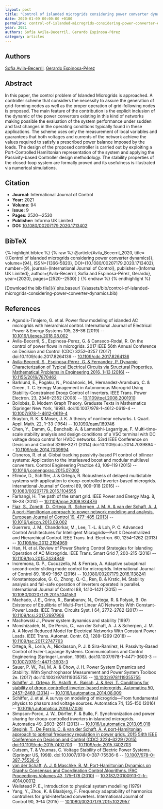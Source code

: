 ```yaml
---
layout: post
title: "Control of islanded microgrids considering power converter dynamics"
date: 2020-01-09 00:00:00 +0100
permalink: control-of-islanded-microgrids-considering-power-converter-dynamics
year: 2021
authors: Sofía Avila-Becerril, Gerardo Espinosa-Pérez
category: articles
---
```

 
## Authors
[Sofía Avila-Becerril](authors/sofia-avila-becerril), [Gerardo Espinosa-Pérez](authors/gerardo-espinosa-perez)
 
## Abstract
In this paper, the control problem of Islanded Microgrids is approached. A controller scheme that considers the necessity to assure the generation of grid-forming nodes as well as the proper operation of grid-following nodes is proposed. The main feature of the contribution is the explicit inclusion of the dynamic of the power converters existing in this kind of networks making possible the evaluation of the system performance under sudden and fast changes in the operating conditions typically found in these applications. The scheme uses only the measurement of local variables and guarantees that both voltages and currents of the network achieve the values required to satisfy a prescribed power balance imposed by the loads. The design of the proposed controller is carried out by exploiting a Port-Controlled Hamiltonian representation of the system and applying the Passivity-based Controller design methodology. The stability properties of the closed-loop system are formally proved and its usefulness is illustrated via numerical simulations.
 
## Citation
- **Journal:** International Journal of Control
- **Year:** 2021
- **Volume:** 94
- **Issue:** 9
- **Pages:** 2520--2530
- **Publisher:** Informa UK Limited
- **DOI:** [10.1080/00207179.2020.1713402](https://doi.org/10.1080/00207179.2020.1713402)
 
## BibTeX
{% highlight bibtex %}
{% raw %}
@article{Avila_Becerril_2020,
  title={{Control of islanded microgrids considering power converter dynamics}},
  volume={94},
  ISSN={1366-5820},
  DOI={10.1080/00207179.2020.1713402},
  number={9},
  journal={International Journal of Control},
  publisher={Informa UK Limited},
  author={Avila-Becerril, Sofía and Espinosa-Pérez, Gerardo},
  year={2020},
  pages={2520--2530}
}
{% endraw %}
{% endhighlight %}
 
[Download the bib file]({{ site.baseurl }}/assets/bib/control-of-islanded-microgrids-considering-power-converter-dynamics.bib)
 
## References
- Agundis-Tinajero, G. et al. Power flow modeling of islanded AC microgrids with hierarchical control. International Journal of Electrical Power &amp; Energy Systems 105, 28–36 (2019) -- [10.1016/j.ijepes.2018.08.002](https://doi.org/10.1016/j.ijepes.2018.08.002)
- Avila-Becerril, S., Espinosa-Perez, G. & Canseco-Rodal, R. On the control of power flows in microgrids. 2017 IEEE 56th Annual Conference on Decision and Control (CDC) 3252–3257 (2017) doi:10.1109/cdc.2017.8264136 -- [10.1109/cdc.2017.8264136](https://doi.org/10.1109/cdc.2017.8264136)
- [Avila-Becerril, S., Espinosa-Pérez, G. & Fernandez, P. Dynamic Characterization of Typical Electrical Circuits via Structural Properties. Mathematical Problems in Engineering 2016, 1–13 (2016)](dynamic-characterization-of-typical-electrical-circuits-via-structural-properties) -- [10.1155/2016/7870462](https://doi.org/10.1155/2016/7870462)
- Barklund, E., Pogaku, N., Prodanovic, M., Hernandez-Aramburo, C. & Green, T. C. Energy Management in Autonomous Microgrid Using Stability-Constrained Droop Control of Inverters. IEEE Trans. Power Electron. 23, 2346–2352 (2008) -- [10.1109/tpel.2008.2001910](https://doi.org/10.1109/tpel.2008.2001910)
- Bollobás, B. Modern Graph Theory. Graduate Texts in Mathematics (Springer New York, 1998). doi:10.1007/978-1-4612-0619-4 -- [10.1007/978-1-4612-0619-4](https://doi.org/10.1007/978-1-4612-0619-4)
- Brayton, R. K. & Moser, J. K. A theory of nonlinear networks. I. Quart. Appl. Math. 22, 1–33 (1964) -- [10.1090/qam/169746](https://doi.org/10.1090/qam/169746)
- Chen, Y., Damm, G., Benchaib, A. & Lamnabhi-Lagarrigue, F. Multi-time-scale stability analysis and design conditions of a VSC terminal with DC voltage droop control for HVDC networks. 53rd IEEE Conference on Decision and Control 3266–3271 (2014) doi:10.1109/cdc.2014.7039894 -- [10.1109/cdc.2014.7039894](https://doi.org/10.1109/cdc.2014.7039894)
- Cisneros, R. et al. Global tracking passivity-based PI control of bilinear systems: Application to the interleaved boost and modular multilevel converters. Control Engineering Practice 43, 109–119 (2015) -- [10.1016/j.conengprac.2015.07.002](https://doi.org/10.1016/j.conengprac.2015.07.002)
- Efimov, D., Schiffer, J. & Ortega, R. Robustness of delayed multistable systems with application to droop-controlled inverter-based microgrids. International Journal of Control 89, 909–918 (2016) -- [10.1080/00207179.2015.1104555](https://doi.org/10.1080/00207179.2015.1104555)
- Farhangi, H. The path of the smart grid. IEEE Power and Energy Mag. 8, 18–28 (2010) -- [10.1109/mpe.2009.934876](https://doi.org/10.1109/mpe.2009.934876)
- [Fiaz, S., Zonetti, D., Ortega, R., Scherpen, J. M. A. & van der Schaft, A. J. A port-Hamiltonian approach to power network modeling and analysis. European Journal of Control 19, 477–485 (2013)](a-port-hamiltonian-approach-to-power-network-modeling-and-analysis) -- [10.1016/j.ejcon.2013.09.002](https://doi.org/10.1016/j.ejcon.2013.09.002)
- Guerrero, J. M., Chandorkar, M., Lee, T.-L. & Loh, P. C. Advanced Control Architectures for Intelligent Microgrids—Part I: Decentralized and Hierarchical Control. IEEE Trans. Ind. Electron. 60, 1254–1262 (2013) -- [10.1109/tie.2012.2194969](https://doi.org/10.1109/tie.2012.2194969)
- Han, H. et al. Review of Power Sharing Control Strategies for Islanding Operation of AC Microgrids. IEEE Trans. Smart Grid 7, 200–215 (2016) -- [10.1109/tsg.2015.2434849](https://doi.org/10.1109/tsg.2015.2434849)
- Incremona, G. P., Cucuzzella, M. & Ferrara, A. Adaptive suboptimal second-order sliding mode control for microgrids. International Journal of Control 89, 1849–1867 (2016) -- [10.1080/00207179.2016.1138241](https://doi.org/10.1080/00207179.2016.1138241)
- Konstantopoulos, G. C., Zhong, Q.-C., Ren, B. & Krstic, M. Stability analysis and fail-safe operation of inverters operated in parallel. International Journal of Control 88, 1410–1421 (2015) -- [10.1080/00207179.2015.1041553](https://doi.org/10.1080/00207179.2015.1041553)
- Machado, J. E., Grino, R., Barabanov, N., Ortega, R. & Polyak, B. On Existence of Equilibria of Multi-Port Linear AC Networks With Constant-Power Loads. IEEE Trans. Circuits Syst. I 64, 2772–2782 (2017) -- [10.1109/tcsi.2017.2697906](https://doi.org/10.1109/tcsi.2017.2697906)
- Machowski J., Power system dynamics and stability (1997)
- Monshizadeh, N., De Persis, C., van der Schaft, A. J. & Scherpen, J. M. A. A Novel Reduced Model for Electrical Networks With Constant Power Loads. IEEE Trans. Automat. Contr. 63, 1288–1299 (2018) -- [10.1109/tac.2017.2747763](https://doi.org/10.1109/tac.2017.2747763)
- Ortega, R., Loría, A., Nicklasson, P. J. & Sira-Ramírez, H. Passivity-Based Control of Euler-Lagrange Systems. Communications and Control Engineering (Springer London, 1998). doi:10.1007/978-1-4471-3603-3 -- [10.1007/978-1-4471-3603-3](https://doi.org/10.1007/978-1-4471-3603-3)
- Sauer, P. W., Pai, M. A. & Chow, J. H. Power System Dynamics and Stability: With Synchrophasor Measurement and Power System Toolbox 2e. (2017) doi:10.1002/9781119355755 -- [10.1002/9781119355755](https://doi.org/10.1002/9781119355755)
- [Schiffer, J., Ortega, R., Astolfi, A., Raisch, J. & Sezi, T. Conditions for stability of droop-controlled inverter-based microgrids. Automatica 50, 2457–2469 (2014)](conditions-for-stability-of-droop-controlled-inverter-based-microgrids) -- [10.1016/j.automatica.2014.08.009](https://doi.org/10.1016/j.automatica.2014.08.009)
- Schiffer, J. et al. A survey on modeling of microgrids—From fundamental physics to phasors and voltage sources. Automatica 74, 135–150 (2016) -- [10.1016/j.automatica.2016.07.036](https://doi.org/10.1016/j.automatica.2016.07.036)
- Simpson-Porco, J. W., Dörfler, F. & Bullo, F. Synchronization and power sharing for droop-controlled inverters in islanded microgrids. Automatica 49, 2603–2611 (2013) -- [10.1016/j.automatica.2013.05.018](https://doi.org/10.1016/j.automatica.2013.05.018)
- [Stegink, T., De Persis, C. & van der Schaft, A. A port-Hamiltonian approach to optimal frequency regulation in power grids. 2015 54th IEEE Conference on Decision and Control (CDC) 3224–3229 (2015) doi:10.1109/cdc.2015.7402703](a-port-hamiltonian-approach-to-optimal-frequency-regulation-in-power-grids) -- [10.1109/cdc.2015.7402703](https://doi.org/10.1109/cdc.2015.7402703)
- Cutsem, T. & Vournas, C. Voltage Stability of Electric Power Systems. (Springer US, 1998). doi:10.1007/978-0-387-75536-6 -- [10.1007/978-0-387-75536-6](https://doi.org/10.1007/978-0-387-75536-6)
- [van der Schaft, A. J. & Maschke, B. M. Port-Hamiltonian Dynamics on Graphs: Consensus and Coordination Control Algorithms. IFAC Proceedings Volumes 43, 175–178 (2010)](port-hamiltonian-dynamics-on-graphs-consensus-and-coordination-control-algorithms) -- [10.3182/20100913-2-fr-4014.00012](https://doi.org/10.3182/20100913-2-fr-4014.00012)
- Wellstead P. E., Introduction to physical system modelling (1979)
- Yang, Y., Zhou, K. & Blaabjerg, F. Frequency adaptability of harmonics controllers for grid-interfaced converters. International Journal of Control 90, 3–14 (2015) -- [10.1080/00207179.2015.1022957](https://doi.org/10.1080/00207179.2015.1022957)

